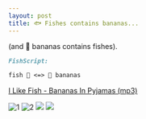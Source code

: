 ```yaml
---
layout: post
title: 🐟 Fishes contains bananas...
---
```


(and 🍌 bananas contains fishes).

```markdown
FishScript:

fish 🐠 <=> 🍌 bananas
```

[I Like Fish - Bananas In Pyjamas (mp3)](https://s02vla.storage.yandex.net/get-mp3/054b9ba8c6a3208605cad5bf983e8d5a/00059350031a5022/rmusic/U2FsdGVkX1_Js8b2gU9pk_v35HWkCbxZ8O8624-aW6EqVvRl84trYY1uAZr6SQw9AbPZx3NHmvQAc3VWx28U6hvn-5Lxto1rJyIcR_ltNEg/f2390b8b66203f11678c22ea1e9b1ac4a4807cbec1d29fc78e683db455c61948?track-id=36057281&play=false)

![1](https://www.artdocentprogram.com/wp-content/uploads/2017/04/HikaruCho-Banana-Fish-1024x518.jpg)
![2](https://banner2.kisspng.com/20180217/hje/kisspng-banana-leaf-fish-banana-fish-5a88e40f3f4ae8.8215350315189207192593.jpg)
![](https://render.fineartamerica.com/images/rendered/default/poster/8/10/break/images-medium-5/a-perfect-day-for-bananafish-lionel-f-stevenson.jpg)
![](https://s8.hostingkartinok.com/uploads/images/2019/09/c9fc28d485683d9c0f949852b5b25200.png)

